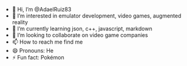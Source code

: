 - 👋 Hi, I’m @AdaelRuiz83
- 👀 I’m interested in emulator development, video games, augmented reality
- 🌱 I’m currently learning json, c++, javascript, markdown
- 💞️ I’m looking to collaborate on video game companies
- 📫 How to reach me find me
- 😄 Pronouns: He
- ⚡ Fun fact: Pokémon

<!---
AdaelRuiz83/AdaelRuiz83 is a ✨ special ✨ repository because its `README.md` (this file) appears on your GitHub profile.
You can click the Preview link to take a look at your changes.
--->
